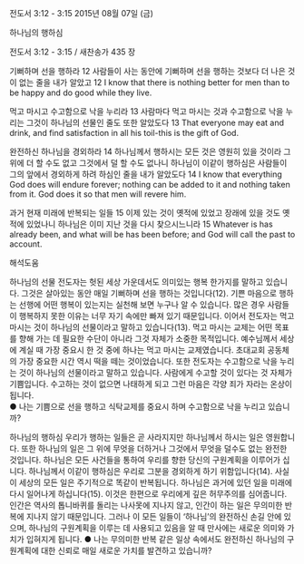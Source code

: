 전도서 3:12 - 3:15 
2015년 08월 07일 (금)

하나님의 행하심



전도서 3:12 - 3:15 / 새찬송가 435 장


기뻐하며 선을 행하라
12 사람들이 사는 동안에 기뻐하며 선을 행하는 것보다 더 나은 것이 없는 줄을 내가 알았고 
12 I know that there is nothing better for men than to be happy and do good while they live. 

먹고 마시고 수고함으로 낙을 누리라 
13 사람마다 먹고 마시는 것과 수고함으로 낙을 누리는 그것이 하나님의 선물인 줄도 또한 알았도다 
13 That everyone may eat and drink, and find satisfaction in all his toil-this is the gift of God. 

완전하신 하나님을 경외하라 
14 하나님께서 행하시는 모든 것은 영원히 있을 것이라 그 위에 더 할 수도 없고 그것에서 덜 할 수도 없나니 하나님이 이같이 행하심은 사람들이 그의 앞에서 경외하게 하려 하심인 줄을 내가 알았도다 
14 I know that everything God does will endure forever; nothing can be added to it and nothing taken from it. God does it so that men will revere him. 

과거 현재 미래에 반복되는 일들
15 이제 있는 것이 옛적에 있었고 장래에 있을 것도 옛적에 있었나니 하나님은 이미 지난 것을 다시 찾으시느니라 
15 Whatever is has already been, and what will be has been before; and God will call the past to account.

해석도움





하나님의 선물
전도자는 헛된 세상 가운데서도 의미있는 행복 한가지를 말하고 있습니다. 그것은 살아있는 동안 매일 기뻐하며 선을 행하는 것입니다(12). 기쁜 마음으로 행하는 선행에 어떤 행복이 있는지는 실천해 보면 누구나 알 수 있습니다. 많은 경우 사람들이 행복하지 못한 이유는 너무 자기 속에만 빠져 있기 때문입니다. 이어서 전도자는 먹고 마시는 것이 하나님의 선물이라고 말하고 있습니다(13). 먹고 마시는 교제는 어떤 목표를 향해 가는 데 필요한 수단이 아니라 그것 자체가 소중한 목적입니다. 예수님께서 세상에 계실 때 가장 중요시 한 것 중에 하나는 먹고 마시는 교제였습니다. 초대교회 공동체의 가장 중요한 시간 역시 떡을 떼는 것이었습니다. 또한 전도자는 수고함으로 낙을 누리는 것이 하나님의 선물이라고 말하고 있습니다. 사람에게 수고할 것이 있다는 것 자체가 기쁨입니다. 수고하는 것이 없으면 나태하게 되고 그런 마음은 각양 죄가 자라는 온상이 됩니다.  
● 나는 기쁨으로 선을 행하고 식탁교제를 중요시 하며 수고함으로 낙을 누리고 있습니까?

하나님의 행하심
우리가 행하는 일들은 곧 사라지지만 하나님께서 하시는 일은 영원합니다. 또한 하나님의 일은 그 위에 무엇을 더하거나 그것에서 무엇을 덜수도 없는 완전한 것입니다. 하나님은 모든 사건들을 통하여 우리를 향한 당신의 구원계획을 이루어가 십니다. 하나님께서 이같이 행하심은 우리로 그분을 경외하게 하기 위함입니다(14). 사실 이 세상의 모든 일은 주기적으로 똑같이 반복됩니다. 하나님은 과거에 있던 일을 미래에 다시 일어나게 하십니다(15). 이것은 한편으로 우리에게 깊은 허무주의를 심어줍니다. 인간은 역사의 톱니바퀴를 돌리는 나사못에 지나지 않고, 인간이 하는 일은 무의미한 반복에 지나지 않기 때문입니다. 그러나 이 모든 일들이 ‘하나님’의 완전하신 손길 안에 있으며, 하나님의 구원계획을 이루는 데 사용되고 있음을 알 때 만사에는 새로운 의미와 가치가 입혀지게 됩니다.
● 나는 무의미한 반복 같은 일상 속에서도 완전하신 하나님의 구원계획에  대한 신뢰로 매일 새로운 가치를 발견하고 있습니까?